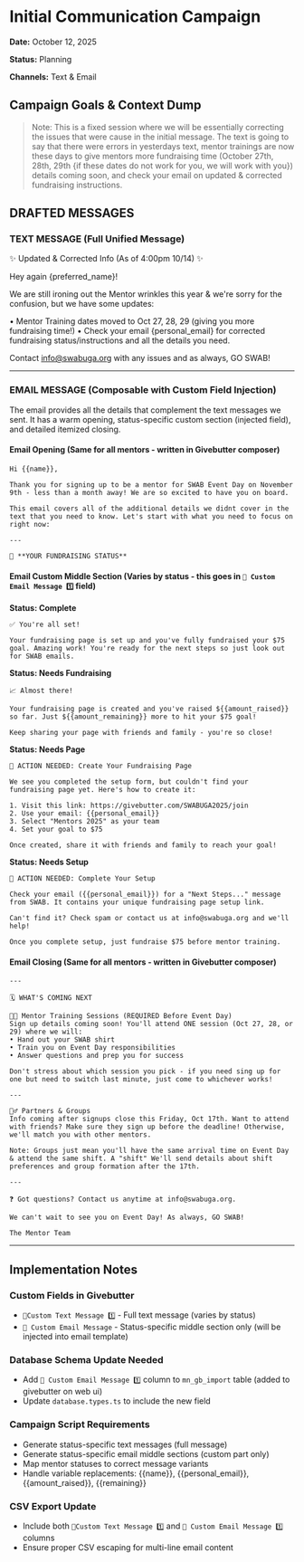 # Initial Communication Campaign

**Date:** October 12, 2025

**Status:** Planning

**Channels:** Text & Email

## Campaign Goals & Context Dump
> Note: This is a fixed session where we will be essentially correcting the issues that were cause in the initial message. The text is going to say that there were errors in yesterdays text, mentor trainings are now these days to give mentors more fundraising time (October 27th, 28th, 29th {if these dates do not work for you, we will work with you}) details coming soon, and check your email on updated & corrected fundraising instructions. 

## DRAFTED MESSAGES

### TEXT MESSAGE (Full Unified Message)

 ✨ Updated & Corrected Info (As of 4:00pm 10/14) ✨

  Hey again {preferred_name}!

  We are still ironing out the Mentor wrinkles this year & we're sorry for the confusion, but we have some updates:

  • Mentor Training dates moved to Oct 27, 28, 29 (giving you more fundraising time!)
  • Check your email {personal_email} for corrected fundraising status/instructions and all the details you need.

  Contact info@swabuga.org with any issues and as always, GO SWAB!

---

### EMAIL MESSAGE (Composable with Custom Field Injection)

The email provides all the details that complement the text messages we sent. It has a warm opening, status-specific custom section (injected field), and detailed itemized closing.

#### Email Opening (Same for all mentors - written in Givebutter composer)
```
Hi {{name}},

Thank you for signing up to be a mentor for SWAB Event Day on November 9th - less than a month away! We are so excited to have you on board.

This email covers all of the additional details we didnt cover in the text that you need to know. Let's start with what you need to focus on right now:

---

💸 **YOUR FUNDRAISING STATUS**
```

#### Email Custom Middle Section (Varies by status - this goes in `📧 Custom Email Message 1️⃣` field)

**Status: Complete**
```
✅ You're all set!

Your fundraising page is set up and you've fully fundraised your $75 goal. Amazing work! You're ready for the next steps so just look out for SWAB emails.
```

**Status: Needs Fundraising**
```
📈 Almost there!

Your fundraising page is created and you've raised ${{amount_raised}} so far. Just ${{amount_remaining}} more to hit your $75 goal!

Keep sharing your page with friends and family - you're so close!
```

**Status: Needs Page**
```
🎯 ACTION NEEDED: Create Your Fundraising Page

We see you completed the setup form, but couldn't find your fundraising page yet. Here's how to create it:

1. Visit this link: https://givebutter.com/SWABUGA2025/join
2. Use your email: {{personal_email}}
3. Select "Mentors 2025" as your team
4. Set your goal to $75

Once created, share it with friends and family to reach your goal!
```

**Status: Needs Setup**
```
🎯 ACTION NEEDED: Complete Your Setup

Check your email ({{personal_email}}) for a "Next Steps..." message from SWAB. It contains your unique fundraising page setup link.

Can't find it? Check spam or contact us at info@swabuga.org and we'll help!

Once you complete setup, just fundraise $75 before mentor training.
```

#### Email Closing (Same for all mentors - written in Givebutter composer)
```
---

🗓️ WHAT'S COMING NEXT

🧑‍🏫 Mentor Training Sessions (REQUIRED Before Event Day)
Sign up details coming soon! You'll attend ONE session (Oct 27, 28, or 29) where we will:
• Hand out your SWAB shirt
• Train you on Event Day responsibilities
• Answer questions and prep you for success

Don't stress about which session you pick - if you need sing up for one but need to switch last minute, just come to whichever works!

---

👯‍♂️ Partners & Groups
Info coming after signups close this Friday, Oct 17th. Want to attend with friends? Make sure they sign up before the deadline! Otherwise, we'll match you with other mentors.

Note: Groups just mean you'll have the same arrival time on Event Day & attend the same shift. A "shift" We'll send details about shift preferences and group formation after the 17th.

---

❓ Got questions? Contact us anytime at info@swabuga.org.

We can't wait to see you on Event Day! As always, GO SWAB!

The Mentor Team
```

---

## Implementation Notes

### Custom Fields in Givebutter
- `📱Custom Text Message 1️⃣` - Full text message (varies by status)
- `📧 Custom Email Message` - Status-specific middle section only (will be injected into email template)

### Database Schema Update Needed
- Add `📧 Custom Email Message 1️⃣` column to `mn_gb_import` table (added to givebutter on web ui)
- Update `database.types.ts` to include the new field

### Campaign Script Requirements
- Generate status-specific text messages (full message)
- Generate status-specific email middle sections (custom part only)
- Map mentor statuses to correct message variants
- Handle variable replacements: {{name}}, {{personal_email}}, {{amount_raised}}, {{remaining}}

### CSV Export Update
- Include both `📱Custom Text Message 1️⃣` and `📧 Custom Email Message 1️⃣` columns
- Ensure proper CSV escaping for multi-line email content